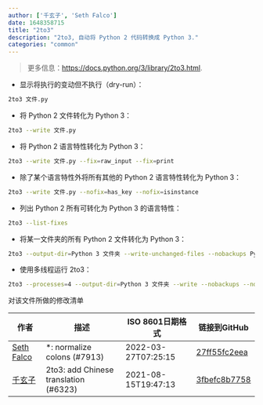 ```yaml
---
author: ['千玄子', 'Seth Falco']
date: 1648358715
title: "2to3"
description: "2to3, 自动将 Python 2 代码转换成 Python 3."
categories: "common"
---
```

> 更多信息：<https://docs.python.org/3/library/2to3.html>.

- 显示将执行的变动但不执行（dry-run）：

```bash
2to3 文件.py
```

- 将 Python 2 文件转化为 Python 3：

```bash
2to3 --write 文件.py
```

- 将 Python 2 语言特性转化为 Python 3：

```bash
2to3 --write 文件.py --fix=raw_input --fix=print
```

- 除了某个语言特性外将所有其他的 Python 2 语言特性转化为 Python 3：

```bash
2to3 --write 文件.py --nofix=has_key --nofix=isinstance
```

- 列出 Python 2 所有可转化为 Python 3 的语言特性：

```bash
2to3 --list-fixes
```

- 将某一文件夹的所有 Python 2 文件转化为 Python 3：

```bash
2to3 --output-dir=Python 3 文件夹 --write-unchanged-files --nobackups Python 2 文件夹
```

- 使用多线程运行 2to3：

```bash
2to3 --processes=4 --output-dir=Python 3 文件夹 --write --nobackups --no-diff Python 2 文件夹
```
对该文件所做的修改清单


作者 | 描述 | ISO 8601日期格式 | 链接到GitHub
------|-----|-----|-----
[Seth Falco](mailto:seth@falco.fun) | *: normalize colons (#7913) | 2022-03-27T07:25:15 | [27ff55fc2eea](https://github.com/tldr-pages/tldr/commit/27ff55fc2eea445eb5216c3b1d934960539fc024)
[千玄子](mailto:ownbyzjuyk@gmail.com) | 2to3: add Chinese translation (#6323) | 2021-08-15T19:47:13 | [3fbefc8b7758](https://github.com/tldr-pages/tldr/commit/3fbefc8b7758cd4ec03b71517c666bcdd5ecf251)

